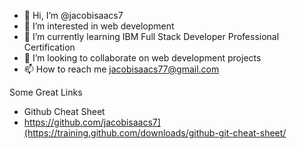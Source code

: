 - 👋 Hi, I’m @jacobisaacs7
- 👀 I’m interested in web development
- 🌱 I’m currently learning IBM Full Stack Developer Professional Certification
- 💞️ I’m looking to collaborate on web development projects
- 📫 How to reach me jacobisaacs77@gmail.com

Some Great Links
- Github Cheat Sheet
- https://github.com/jacobisaacs7](https://training.github.com/downloads/github-git-cheat-sheet/

<!---
jacobisaacs7/jacobisaacs7 is a ✨ special ✨ repository because its `README.md` (this file) appears on your GitHub profile.
You can click the Preview link to take a look at your changes.
--->
